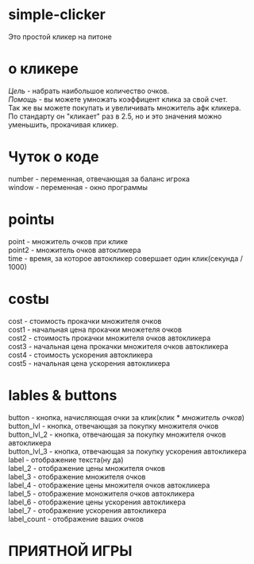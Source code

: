 # simple-clicker
Это простой кликер на питоне
# о кликере
 *Цель* - набрать наибольшое количество очков.  
 *Помощь* - вы можете умножать коэффицент клика за свой счет.  
 Так же вы можете покупать и увеличивать множитель афк кликера.  
 По стандарту он "кликает" раз в 2.5, но и это значения можно уменьшить, прокачивая кликер.
# Чуток о коде
number -  переменная, отвечающая за баланс игрока  
window -  переменная - окно программы  
# pointы
 point - множитель очков при клике  
 point2 - множитель очков автокликера  
 time - время, за которое автокликер совершает один клик(секунда / 1000)  
# costы
 cost - стоимость прокачки множителя очков  
 cost1 - начальная цена прокачки множетеля очков  
 cost2 - стоимость прокачки множителя очков автокликера  
 cost3 - начальная цена прокачки множителя очков автокликера  
 cost4 - стоимость ускорения автокликера  
 cost5 - начальная цена ускорения автокликера  
# lables & buttons
 button -  кнопка, начисляющая очки за клик(клик * *множитель очков*)  
 button_lvl -  кнопка, отвечающая за покупку множителя очков  
 button_lvl_2 -  кнопка, отвечающая за покупку множителя очков автокликера  
 button_lvl_3 -  кнопка, отвечающая за покупку ускорения автокликера  
 label - отображение текста(ну да)   
 label_2 - отображение цены множителя очков   
 label_3 - отображение множителя очков   
 label_4 - отображение цены множителя очков автокликера   
 label_5 - отображение моножителя очков автокликера   
 label_6 - отображение цены ускорения автокликера  
 label_7 - отображение ускорения автокликера  
 label_count - отображение ваших очков   
# ПРИЯТНОЙ ИГРЫ
